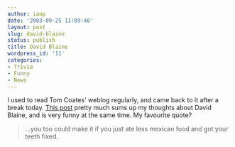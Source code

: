 ```yaml
---
author: ianp
date: '2003-09-25 11:09:46'
layout: post
slug: david-blaine
status: publish
title: David Blaine
wordpress_id: '11'
categories:
- Trivia
- Funny
- News
---
```


I used to read Tom Coates' weblog regularly, and came back to it after a break today. [This post][1] pretty much sums up my thoughts about David Blaine, and is very funny at the same time. My favourite quote?

> ...you too could make it if you just ate less mexican food and got your
> teeth fixed.

[1]: http://www.plasticbag.org
